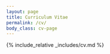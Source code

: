 ```yaml
---
layout: page
title: Curriculum Vitae
permalink: /cv/
body_class: cv-page
---
```


{% include_relative _includes/cv.md %}

